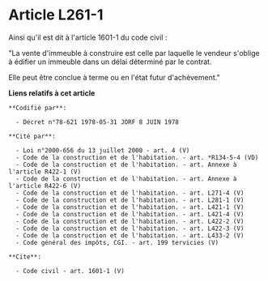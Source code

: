 # Article L261-1

Ainsi qu'il est dit à l'article 1601-1 du code civil :

"La vente d'immeuble à construire est celle par laquelle le vendeur s'oblige à édifier un immeuble dans un délai déterminé
par le contrat.

Elle peut être conclue à terme ou en l'état futur d'achèvement."

**Liens relatifs à cet article**

	**Codifié par**:

	  - Décret n°78-621 1978-05-31 JORF 8 JUIN 1978

	**Cité par**:

	  - Loi n°2000-656 du 13 juillet 2000 - art. 4 (V)
	  - Code de la construction et de l'habitation. - art. *R134-5-4 (VD)
	  - Code de la construction et de l'habitation. - art. Annexe à l'article R422-1 (V)
	  - Code de la construction et de l'habitation. - art. Annexe à l'article R422-6 (V)
	  - Code de la construction et de l'habitation. - art. L271-4 (V)
	  - Code de la construction et de l'habitation. - art. L281-1 (V)
	  - Code de la construction et de l'habitation. - art. L421-1 (V)
	  - Code de la construction et de l'habitation. - art. L421-4 (V)
	  - Code de la construction et de l'habitation. - art. L422-2 (V)
	  - Code de la construction et de l'habitation. - art. L422-3 (V)
	  - Code de la construction et de l'habitation. - art. L433-2 (V)
	  - Code général des impôts, CGI. - art. 199 tervicies (V)

	**Cite**:

	  - Code civil - art. 1601-1 (V)
